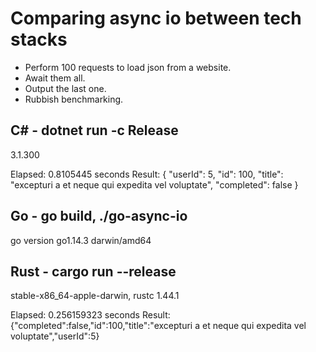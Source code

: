 # Comparing async io between tech stacks

* Perform 100 requests to load json from a website.
* Await them all.
* Output the last one.
* Rubbish benchmarking.

## C# - dotnet run -c Release

3.1.300

Elapsed: 0.8105445 seconds
Result: {
  "userId": 5,
  "id": 100,
  "title": "excepturi a et neque qui expedita vel voluptate",
  "completed": false
}

## Go - go build, ./go-async-io

go version go1.14.3 darwin/amd64

## Rust - cargo run --release

stable-x86_64-apple-darwin, rustc 1.44.1

Elapsed: 0.256159323 seconds
Result: {"completed":false,"id":100,"title":"excepturi a et neque qui expedita vel voluptate","userId":5}

